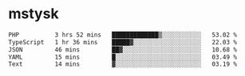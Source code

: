 # mstysk

<!--START_SECTION:waka-->

```txt
PHP          3 hrs 52 mins   █████████████▒░░░░░░░░░░░   53.02 %
TypeScript   1 hr 36 mins    █████▓░░░░░░░░░░░░░░░░░░░   22.03 %
JSON         46 mins         ██▓░░░░░░░░░░░░░░░░░░░░░░   10.68 %
YAML         15 mins         █░░░░░░░░░░░░░░░░░░░░░░░░   03.49 %
Text         14 mins         ▓░░░░░░░░░░░░░░░░░░░░░░░░   03.19 %
```

<!--END_SECTION:waka-->
